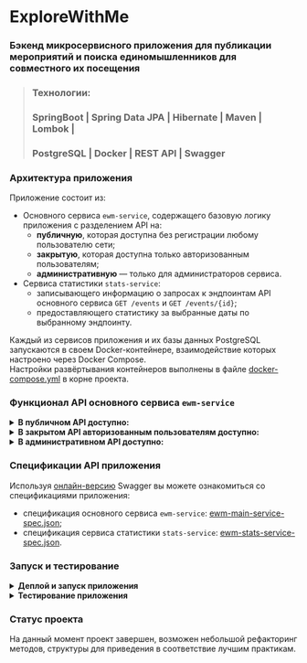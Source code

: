 # ExploreWithMe
### Бэкенд микросервисного приложения для публикации мероприятий и поиска единомышленников для совместного их посещения
> ### Технологии:
> ### SpringBoot | Spring Data JPA | Hibernate | Maven | Lombok |
> ### PostgreSQL | Docker | REST API | Swagger

### Архитектура приложения
Приложение состоит из:
- Основного сервиса `ewm-service`, содержащего базовую логику приложения с разделением API на:
   - **публичную**, которая доступна без регистрации любому пользователю сети;
   - **закрытую**, которая доступна только авторизованным пользователям;
   - **административную** — только для администраторов сервиса.
- Сервиса статистики `stats-service`:
  - записывающего информацию о запросах к эндпоинтам API основного сервиса `GET /events` и `GET /events/{id}`;
  - предоставляющего статистику за выбранные даты по выбранному эндпоинту.

Каждый из сервисов приложения и их базы данных PostgreSQL запускаются в своем Docker-контейнере, 
взаимодействие которых настроено через Docker Compose.<br> Настройки развёртывания контейнеров выполнены в файле 
[docker-compose.yml](docker-compose.yml) в корне проекта.

### Функционал API основного сервиса `ewm-service`

<details>
<summary><b>В публичном API доступно:</b></summary>

- получение списка событий с краткой информацией о мероприятиях, сортированных либо по количеству просмотров, 
запрашиваемых в сервисе статистики, либо по датам событий;
- получение подробной информации о конкретном событии с указанной категорией;
- получение всех имеющихся категорий и подборок событий, составленными администраторами ресурса;
<br><br>Каждый публичный запрос для получения списка событий или полной информации о мероприятии фиксируется сервисом статистики.
</details>

<details>
<summary><b>В закрытом API авторизованным пользователям доступно:</b></summary>

- добавлять в приложение новые мероприятия, редактировать их и просматривать после добавления;
- подавать заявки на участие в интересующих мероприятиях;
- подтверждать создателем мероприятия заявки, которые отправили другие пользователи сервиса;
- оставлять комментарии к мероприятию.
</details>

<details>
<summary><b>В административном API доступно:</b></summary>

- добавление, изменение и удаление категорий для мероприятий;
- добавление, удаление и закрепление на главной странице подборки мероприятий;
- модерация событий, размещённых пользователями, — публикация или отклонение;
- управление пользователями — добавление, активация, просмотр и удаление.
</details>

### Спецификации API приложения
Используя [онлайн-версию](https://editor-next.swagger.io/) Swagger вы можете ознакомиться со спецификациями приложения:
- спецификация основного сервиса `ewm-service`: [ewm-main-service-spec.json](ewm-main-service-spec.json);
- спецификация сервиса статистики `stats-service`: [ewm-stats-service-spec.json](ewm-stats-service-spec.json).

### Запуск и тестирование
<details>
<summary><b>Деплой и запуск приложения</b></summary>

1. Зайдите на [официальный сайт проекта Docker](https://www.docker.com/products/docker-desktop/), скачайте установочный файл
   для вашей операционной системы и установите Docker Desktop.
2. Выполните клонирование репозитория:
   - используя web URL: `https://github.com/AlexanderBesedin/java-explore-with-me.git`
   - используя SSH-ключ: `git@github.com:AlexanderBesedin/java-explore-with-me.git`
   - или просто скачайте zip-архив по [ссылке](https://github.com/AlexanderBesedin/java-explore-with-me/archive/refs/heads/main.zip).
3. Проверьте порты 8080, 9090, 6541, 6542 - они должны быть свободны от посторонних процессов.
4. В терминале IDE в корневой директории приложения выполните команду `mvn clean package` для создания jar-файлов сервисов приложения.
5. В терминале IDE в корневой директории приложения выполните команду `docker compose up`, которая соберет
   и запустит все контейнеры, определенные в файле `docker-compose.yml`:
   - `ewm_container` с сервисом `ewm-service` на портах 8080:8080;
   - `ewm_db` c базой данных PostgreSQL сервиса `ewm-service` на портах 6542:5432;
   - `stats_container` с сервером `stats-server` сервиса `stats-service` на портах 9090:9090;
   - `stats_db` c базой данных PostgreSQL сервиса `stats-service` на портах 6541:5432.
6. Для остановки работы приложения выполните команду `docker compose stop`, для повторного старта - `docker compose start`,
   для остановки и удаления контейнеров - `docker compose down`.
</details>

<details>
<summary><b>Тестирование приложения</b></summary>

Тестирование приложения реализовано API-тестами с использованием [json-коллекции](postman/feature.json)

Перед запуском API-тестов необходимо выполнить шаги 1-6 пункта **«Деплой и запуск приложения»**,
затем импортировать json-коллекцию в выбранном вами testAPI-клиенте и запустить тесты, **соблюдая их хронологический порядок**.
</details>

### Статус проекта
На данный момент проект завершен, возможен небольшой рефакторинг методов, структуры для приведения
в соответствие лучшим практикам.